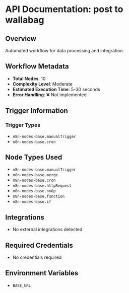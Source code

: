 # API Documentation: post to wallabag

## Overview
Automated workflow for data processing and integration.

## Workflow Metadata
- **Total Nodes**: 10
- **Complexity Level**: Moderate
- **Estimated Execution Time**: 5-30 seconds
- **Error Handling**: ❌ Not implemented

## Trigger Information
### Trigger Types
- `n8n-nodes-base.manualTrigger`
- `n8n-nodes-base.cron`

## Node Types Used
- `n8n-nodes-base.manualTrigger`
- `n8n-nodes-base.merge`
- `n8n-nodes-base.cron`
- `n8n-nodes-base.httpRequest`
- `n8n-nodes-base.noOp`
- `n8n-nodes-base.function`
- `n8n-nodes-base.if`

## Integrations
- No external integrations detected

## Required Credentials
- No credentials required

## Environment Variables
- `BASE_URL`
